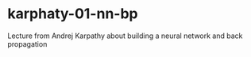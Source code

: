 # karphaty-01-nn-bp
Lecture from Andrej Karpathy about building a neural network and back propagation
